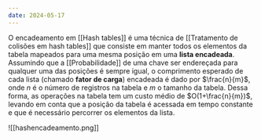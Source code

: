 ```yaml
---
date: 2024-05-17
---
```


O encadeamento em [[Hash tables]] é uma técnica de [[Tratamento de colisões em hash tables]] que consiste em manter todos os elementos da tabela mapeados para uma mesma posição em uma **lista encadeada**. Assumindo que a [[Probabilidade]] de uma chave ser endereçada para qualquer uma das posições é sempre igual, o comprimento esperado de cada lista (chamado **fator de carga**) encadeada é dado por $\frac{n}{m}$, onde $n$ é o número de registros na tabela e $m$ o tamanho da tabela. Dessa forma, as operações na tabela tem um custo médio de $O(1+\frac{n}{m})$, levando em conta que a posição da tabela é acessada em tempo constante e que é necessário percorrer os elementos da lista.

![[hashencadeamento.png]]